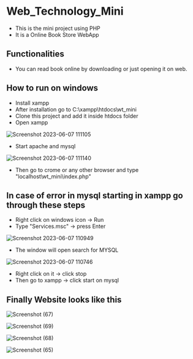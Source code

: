 # Web_Technology_Mini
- This is the mini project using PHP
- It is a Online Book Store WebApp

## Functionalities
- You can read book online by downloading or just opening it on web.

## How to run on windows
- Install xampp
- After installation go to C:\xampp\htdocs\wt_mini 
- Clone this project and add it inside htdocs folder
- Open xampp 

![Screenshot 2023-06-07 111105](https://github.com/D-lang14/Web_Technology_Mini/assets/75472065/79cb167d-e793-4756-bf7b-4baaefc4cc21)

- Start apache and mysql

![Screenshot 2023-06-07 111140](https://github.com/D-lang14/Web_Technology_Mini/assets/75472065/60bf59fc-e23e-41f3-9f22-b97719f45311)

- Then go to crome or any other browser and type "localhost\wt_mini\index.php"

## In case of error in mysql starting in xampp go through these steps
- Right click on windows icon -> Run
- Type "Services.msc" -> press Enter

![Screenshot 2023-06-07 110949](https://github.com/D-lang14/Web_Technology_Mini/assets/75472065/5b7a8e6e-60a0-4ca5-bfa7-2f1808313c65)

- The window will open search for MYSQL 
 
![Screenshot 2023-06-07 110746](https://github.com/D-lang14/Web_Technology_Mini/assets/75472065/2ceeeb14-15c1-4fc8-8863-1b603a1ea529)

- Right click on it -> click stop
- Then go to xampp -> click start on mysql

## Finally Website looks like this
![Screenshot (67)](https://github.com/D-lang14/Web_Technology_Mini/assets/75472065/ef88f5ae-d728-4a3f-aa11-b260b2285ede)

![Screenshot (69)](https://github.com/D-lang14/Web_Technology_Mini/assets/75472065/0ab24f8e-5cf4-4bf5-9dc7-28a600a07d1f)

![Screenshot (68)](https://github.com/D-lang14/Web_Technology_Mini/assets/75472065/44ba83df-5645-482b-a5cc-62594f7c0428)

![Screenshot (65)](https://github.com/D-lang14/Web_Technology_Mini/assets/75472065/f059e894-74bc-4741-873f-98ae55f6596c)
